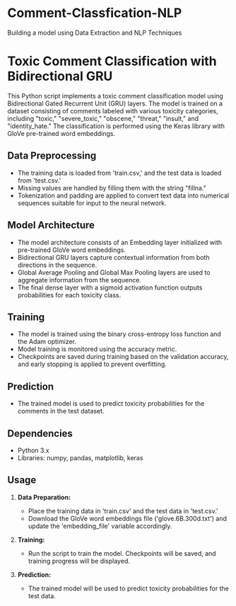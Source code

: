 # Comment-Classfication-NLP
Building a model using Data Extraction and NLP Techniques

# Toxic Comment Classification with Bidirectional GRU

This Python script implements a toxic comment classification model using Bidirectional Gated Recurrent Unit (GRU) layers. The model is trained on a dataset consisting of comments labeled with various toxicity categories, including "toxic," "severe_toxic," "obscene," "threat," "insult," and "identity_hate." The classification is performed using the Keras library with GloVe pre-trained word embeddings.

## Data Preprocessing

- The training data is loaded from 'train.csv,' and the test data is loaded from 'test.csv.'
- Missing values are handled by filling them with the string "fillna."
- Tokenization and padding are applied to convert text data into numerical sequences suitable for input to the neural network.

## Model Architecture

- The model architecture consists of an Embedding layer initialized with pre-trained GloVe word embeddings.
- Bidirectional GRU layers capture contextual information from both directions in the sequence.
- Global Average Pooling and Global Max Pooling layers are used to aggregate information from the sequence.
- The final dense layer with a sigmoid activation function outputs probabilities for each toxicity class.

## Training

- The model is trained using the binary cross-entropy loss function and the Adam optimizer.
- Model training is monitored using the accuracy metric.
- Checkpoints are saved during training based on the validation accuracy, and early stopping is applied to prevent overfitting.

## Prediction

- The trained model is used to predict toxicity probabilities for the comments in the test dataset.

## Dependencies

- Python 3.x
- Libraries: numpy, pandas, matplotlib, keras

## Usage

1. **Data Preparation:**
   - Place the training data in 'train.csv' and the test data in 'test.csv.'
   - Download the GloVe word embeddings file ('glove.6B.300d.txt') and update the 'embedding_file' variable accordingly.

2. **Training:**
   - Run the script to train the model. Checkpoints will be saved, and training progress will be displayed.

3. **Prediction:**
   - The trained model will be used to predict toxicity probabilities for the test data.

